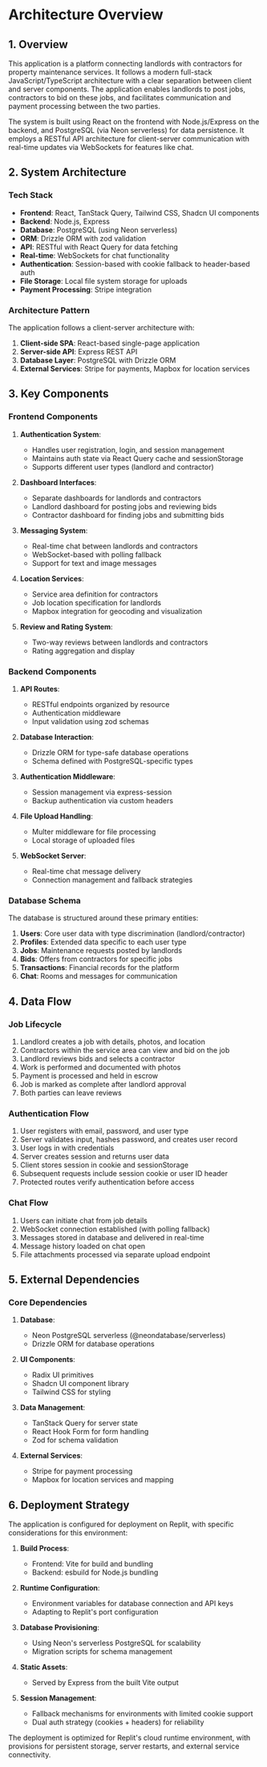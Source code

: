 # Architecture Overview

## 1. Overview

This application is a platform connecting landlords with contractors for property maintenance services. It follows a modern full-stack JavaScript/TypeScript architecture with a clear separation between client and server components. The application enables landlords to post jobs, contractors to bid on these jobs, and facilitates communication and payment processing between the two parties.

The system is built using React on the frontend with Node.js/Express on the backend, and PostgreSQL (via Neon serverless) for data persistence. It employs a RESTful API architecture for client-server communication with real-time updates via WebSockets for features like chat.

## 2. System Architecture

### Tech Stack

- **Frontend**: React, TanStack Query, Tailwind CSS, Shadcn UI components
- **Backend**: Node.js, Express
- **Database**: PostgreSQL (using Neon serverless)
- **ORM**: Drizzle ORM with zod validation
- **API**: RESTful with React Query for data fetching
- **Real-time**: WebSockets for chat functionality
- **Authentication**: Session-based with cookie fallback to header-based auth
- **File Storage**: Local file system storage for uploads
- **Payment Processing**: Stripe integration

### Architecture Pattern

The application follows a client-server architecture with:

1. **Client-side SPA**: React-based single-page application
2. **Server-side API**: Express REST API
3. **Database Layer**: PostgreSQL with Drizzle ORM
4. **External Services**: Stripe for payments, Mapbox for location services

## 3. Key Components

### Frontend Components

1. **Authentication System**:
   - Handles user registration, login, and session management
   - Maintains auth state via React Query cache and sessionStorage
   - Supports different user types (landlord and contractor)

2. **Dashboard Interfaces**:
   - Separate dashboards for landlords and contractors
   - Landlord dashboard for posting jobs and reviewing bids
   - Contractor dashboard for finding jobs and submitting bids

3. **Messaging System**:
   - Real-time chat between landlords and contractors
   - WebSocket-based with polling fallback
   - Support for text and image messages

4. **Location Services**:
   - Service area definition for contractors
   - Job location specification for landlords
   - Mapbox integration for geocoding and visualization

5. **Review and Rating System**:
   - Two-way reviews between landlords and contractors
   - Rating aggregation and display

### Backend Components

1. **API Routes**:
   - RESTful endpoints organized by resource
   - Authentication middleware
   - Input validation using zod schemas

2. **Database Interaction**:
   - Drizzle ORM for type-safe database operations
   - Schema defined with PostgreSQL-specific types

3. **Authentication Middleware**:
   - Session management via express-session
   - Backup authentication via custom headers

4. **File Upload Handling**:
   - Multer middleware for file processing
   - Local storage of uploaded files

5. **WebSocket Server**:
   - Real-time chat message delivery
   - Connection management and fallback strategies

### Database Schema

The database is structured around these primary entities:

1. **Users**: Core user data with type discrimination (landlord/contractor)
2. **Profiles**: Extended data specific to each user type
3. **Jobs**: Maintenance requests posted by landlords
4. **Bids**: Offers from contractors for specific jobs
5. **Transactions**: Financial records for the platform
6. **Chat**: Rooms and messages for communication

## 4. Data Flow

### Job Lifecycle

1. Landlord creates a job with details, photos, and location
2. Contractors within the service area can view and bid on the job
3. Landlord reviews bids and selects a contractor
4. Work is performed and documented with photos
5. Payment is processed and held in escrow
6. Job is marked as complete after landlord approval
7. Both parties can leave reviews

### Authentication Flow

1. User registers with email, password, and user type
2. Server validates input, hashes password, and creates user record
3. User logs in with credentials
4. Server creates session and returns user data
5. Client stores session in cookie and sessionStorage
6. Subsequent requests include session cookie or user ID header
7. Protected routes verify authentication before access

### Chat Flow

1. Users can initiate chat from job details
2. WebSocket connection established (with polling fallback)
3. Messages stored in database and delivered in real-time
4. Message history loaded on chat open
5. File attachments processed via separate upload endpoint

## 5. External Dependencies

### Core Dependencies

1. **Database**: 
   - Neon PostgreSQL serverless (@neondatabase/serverless)
   - Drizzle ORM for database operations

2. **UI Components**:
   - Radix UI primitives
   - Shadcn UI component library
   - Tailwind CSS for styling

3. **Data Management**:
   - TanStack Query for server state
   - React Hook Form for form handling
   - Zod for schema validation

4. **External Services**:
   - Stripe for payment processing
   - Mapbox for location services and mapping

## 6. Deployment Strategy

The application is configured for deployment on Replit, with specific considerations for this environment:

1. **Build Process**:
   - Frontend: Vite for build and bundling
   - Backend: esbuild for Node.js bundling

2. **Runtime Configuration**:
   - Environment variables for database connection and API keys
   - Adapting to Replit's port configuration

3. **Database Provisioning**:
   - Using Neon's serverless PostgreSQL for scalability
   - Migration scripts for schema management

4. **Static Assets**:
   - Served by Express from the built Vite output

5. **Session Management**:
   - Fallback mechanisms for environments with limited cookie support
   - Dual auth strategy (cookies + headers) for reliability

The deployment is optimized for Replit's cloud runtime environment, with provisions for persistent storage, server restarts, and external service connectivity.
